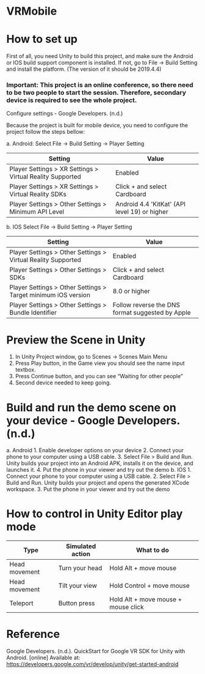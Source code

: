 # VRMobile

# How to set up

First of all, you need Unity to build this project, and make sure the Android or IOS build support component is installed. If not, go to File -> Build Setting and install the platform. (The version of it should be 2019.4.4)
 
### Important: This project is an online conference, so there need to be two people to start the session. Therefore, secondary device is required to see the whole project.

Configure settings - Google Developers. (n.d.)

Because the project is built for mobile device, you need to configure the project follow the steps bellow:

a. Android:
Select File -> Build Setting -> Player Setting

Setting | Value
------------ | -------------
Player Settings > XR Settings > Virtual Reality Supported | Enabled
Player Settings > XR Settings > Virtual Reality SDKs | Click + and select Cardboard
Player Settings > Other Settings > Minimum API Level | Android 4.4 'KitKat' (API level 19) or higher

b. IOS
Select File -> Build Setting -> Player Setting

Setting | Value
------------ | -------------
Player Settings > Other Settings > Virtual Reality Supported | Enabled
Player Settings > Other Settings > SDKs | Click + and select Cardboard
Player Settings > Other Settings > Target minimum iOS version | 8.0 or higher
Player Settings > Other Settings > Bundle Identifier | Follow reverse the DNS format suggested by Apple

# Preview the Scene in Unity

1.	In Unity Project window, go to Scenes -> Scenes Main Menu
2.	Press Play button, in the Game view you should see the name input textbox.
3.	Press Continue button, and you can see “Waiting for other people”
4.	Second device needed to keep going.

# Build and run the demo scene on your device - Google Developers. (n.d.)

a. Android
	1. Enable developer options on your device
	2. Connect your phone to your computer using a USB cable.
	3. Select File > Build and Run.
	Unity builds your project into an Android APK, installs it on the device, and launches it.
	4. Put the phone in your viewer and try out the demo
b. IOS
	1. Connect your phone to your computer using a USB cable.
	2. Select File > Build and Run.
	Unity builds your project and opens the generated XCode workspace.
	3. Put the phone in your viewer and try out the demo

# How to control in Unity Editor play mode

Type | Simulated action | What to do
------------ | ------------- | -------------
Head movement | Turn your head | Hold Alt + move mouse
Head movement | Tilt your view | Hold Control + move mouse
Teleport | Button press | Hold Alt + move mouse + mouse click

# Reference
Google Developers. (n.d.). QuickStart for Google VR SDK for Unity with Android. [online] Available at: https://developers.google.com/vr/develop/unity/get-started-android

